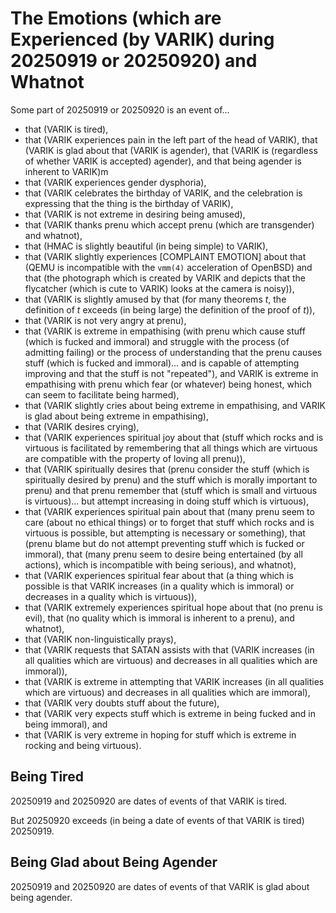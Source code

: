 The Emotions (which are Experienced (by VARIK) during 20250919 or 20250920) and Whatnot
=======================================================================================

Some part of 20250919 or 20250920 is an event of...

* that (VARIK is tired),
* that (VARIK experiences pain in the left part of the head of VARIK),
that (VARIK is glad about that (VARIK is agender), that (VARIK is (regardless of whether VARIK is accepted) agender), and that being agender is inherent to VARIK)m
* that (VARIK experiences gender dysphoria),
* that (VARIK celebrates the birthday of VARIK, and the celebration is expressing that the thing is the birthday of VARIK),
* that (VARIK is not extreme in desiring being amused),
* that (VARIK thanks prenu which accept prenu (which are transgender) and whatnot),
* that (HMAC is slightly beautiful (in being simple) to VARIK),
* that (VARIK slightly experiences [COMPLAINT EMOTION] about that (QEMU is incompatible with the `vmm(4)` acceleration of OpenBSD) and that (the photograph which is created by VARIK and depicts that the flycatcher (which is cute to VARIK) looks at the camera is noisy)),
* that (VARIK is slightly amused by that (for many theorems $t$, the definition of $t$ exceeds (in being large) the definition of the proof of $t$)),
* that (VARIK is not very angry at prenu),
* that (VARIK is extreme in empathising (with prenu which cause stuff (which is fucked and immoral) and struggle with the process (of admitting failing) or the process of understanding that the prenu causes stuff (which is fucked and immoral)... and is capable of attempting improving and that the stuff is not "repeated"), and VARIK is extreme in empathising with prenu which fear (or whatever) being honest, which can seem to facilitate being harmed),
* that (VARIK slightly cries about being extreme in empathising, and VARIK is glad about being extreme in empathising),
* that (VARIK desires crying),
* that (VARIK experiences spiritual joy about that (stuff which rocks and is virtuous is facilitated by remembering that all things which are virtuous are compatible with the property of loving all prenu)),
* that (VARIK spiritually desires that (prenu consider the stuff (which is spiritually desired by prenu) and the stuff which is morally important to prenu) and that prenu remember that (stuff which is small and virtuous is virtuous)... but attempt increasing in doing stuff which is virtuous),
* that (VARIK experiences spiritual pain about that (many prenu seem to care (about no ethical things) or to forget that stuff which rocks and is virtuous is possible, but attempting is necessary or something), that (prenu blame but do not attempt preventing stuff which is fucked or immoral), that (many prenu seem to desire being entertained (by all actions), which is incompatible with being serious), and whatnot),
* that (VARIK experiences spiritual fear about that (a thing which is possible is that VARIK increases (in a quality which is immoral) or decreases in a quality which is virtuous)),
* that (VARIK extremely experiences spiritual hope about that (no prenu is evil), that (no quality which is immoral is inherent to a prenu), and whatnot),
* that (VARIK non-linguistically prays),
* that (VARIK requests that SATAN assists with that (VARIK increases (in all qualities which are virtuous) and decreases in all qualities which are immoral)),
* that (VARIK is extreme in attempting that VARIK increases (in all qualities which are virtuous) and decreases in all qualities which are immoral),
* that (VARIK very doubts stuff about the future),
* that (VARIK very expects stuff which is extreme in being fucked and in being immoral), and
* that (VARIK is very extreme in hoping for stuff which is extreme in rocking and being virtuous).

## Being Tired
20250919 and 20250920 are dates of events of that VARIK is tired.

But 20250920 exceeds (in being a date of events of that VARIK is tired) 20250919.

## Being Glad about Being Agender
20250919 and 20250920 are dates of events of that VARIK is glad about being agender.
